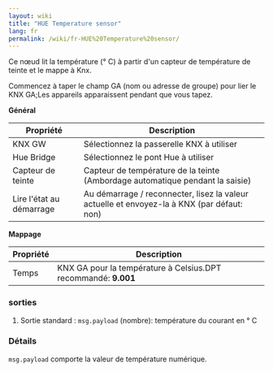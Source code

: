 ```yaml
---
layout: wiki
title: "HUE Temperature sensor"
lang: fr
permalink: /wiki/fr-HUE%20Temperature%20sensor/
---
```

Ce nœud lit la température (° C) à partir d'un capteur de température de teinte et le mappe à Knx. 

Commencez à taper le champ GA (nom ou adresse de groupe) pour lier le KNX GA;Les appareils apparaissent pendant que vous tapez.

**Général**

| Propriété | Description |
|-|-|
|KNX GW |Sélectionnez la passerelle KNX à utiliser |
|Hue Bridge |Sélectionnez le pont Hue à utiliser |
|Capteur de teinte |Capteur de température de la teinte (Ambordage automatique pendant la saisie) |
|Lire l'état au démarrage |Au démarrage / reconnecter, lisez la valeur actuelle et envoyez-la à KNX (par défaut: non) |

**Mappage**

| Propriété | Description |
|-|-|
|Temps |KNX GA pour la température à Celsius.DPT recommandé: <b> 9.001 </b> |

### sorties

1. Sortie standard
: `msg.payload` (nombre): température du courant en ° C

### Détails

`msg.payload` comporte la valeur de température numérique.

